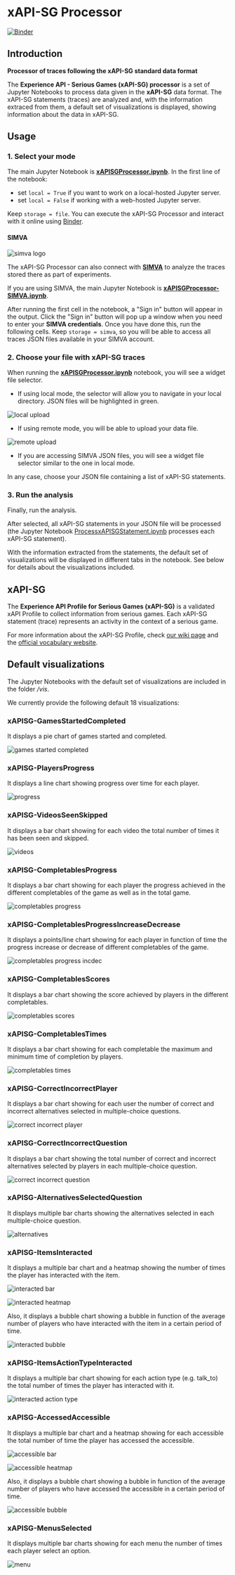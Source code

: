 # xAPI-SG Processor

[![Binder](https://mybinder.org/badge_logo.svg)](https://mybinder.org/v2/gh/e-ucm/xapi-sg-processor/master?filepath=xAPISGProcessor.ipynb)

## Introduction

**Processor of traces following the xAPI-SG standard data format**

The **Experience API - Serious Games (xAPI-SG) processor** is a set of Jupyter Notebooks to process data given in the **xAPI-SG** data format. 
The xAPI-SG statements (traces) are analyzed and, with the information extraced from them, a default set of visualizations is displayed, showing information about the data in xAPI-SG.

## Usage

### 1. Select your mode

The main Jupyter Notebook is **[xAPISGProcessor.ipynb](https://nbviewer.jupyter.org/github/e-ucm/xapi-sg-processor/blob/master/xAPISGProcessor.ipynb)**. In the first line of the notebook:

* set `local = True` if you want to work on a local-hosted Jupyter server.
* set `local = False` if working with a web-hosted Jupyter server.

Keep `storage = file`. You can execute the xAPI-SG Processor and interact with it online using [Binder](https://mybinder.org/v2/gh/e-ucm/xapi-sg-processor/master?filepath=xAPISGProcessor.ipynb).

#### SIMVA

![simva logo](docs/images/logo-simva.png)

The xAPI-SG Processor can also connect with **[SIMVA](https://github.com/e-ucm/simva-infra)** to analyze the traces stored there as part of experiments.

If you are using SIMVA, the main Jupyter Notebook is **[xAPISGProcessor-SIMVA.ipynb](https://nbviewer.jupyter.org/github/e-ucm/xapi-sg-processor/blob/master/xAPISGProcessor-SIMVA.ipynb)**.

After running the first cell in the notebook, a "Sign in" button will appear in the output. Click the "Sign in" button will pop up a window when you need to enter your **SIMVA credentials**. Once you have done this, run the following cells. Keep `storage = simva`, so you will be able to access all traces JSON files available in your SIMVA account.

### 2. Choose your file with xAPI-SG traces

When running the **[xAPISGProcessor.ipynb](https://nbviewer.jupyter.org/github/e-ucm/xapi-sg-processor/blob/master/xAPISGProcessor.ipynb)** notebook, you will see a widget file selector. 

* If using local mode, the selector will allow you to navigate in your local directory. JSON files will be highlighted in green.

![local upload](docs/images/local%20upload.png)

* If using remote mode, you will be able to upload your data file. 

![remote upload](docs/images/remote%20upload.png)

* If you are accessing SIMVA JSON files, you will see a widget file selector similar to the one in local mode.

In any case, choose your JSON file containing a list of xAPI-SG statements.

### 3. Run the analysis

Finally, run the analysis.
 
After selected, all xAPI-SG statements in your JSON file will be processed (the Jupyter Notebook [ProcessxAPISGStatement.ipynb](https://nbviewer.jupyter.org/github/e-ucm/xapi-sg-processor/blob/master/ProcessxAPISGStatement.ipynb) processes each xAPI-SG statement). 

With the information extracted from the statements, the default set of visualizations will be displayed in different tabs in the notebook. See below for details about the visualizations included.

## xAPI-SG

The **Experience API Profile for Serious Games (xAPI-SG)** is a validated xAPI Profile to collect information from serious games. 
Each xAPI-SG statement (trace) represents an activity in the context of a serious game.

For more information about the xAPI-SG Profile, check [our wiki page](https://github.com/e-ucm/rage-analytics/wiki/xAPI-SG-Profile) and the [official vocabulary website](http://xapi.e-ucm.es/vocab/seriousgames).

## Default visualizations

The Jupyter Notebooks with the default set of visualizations are included in the folder */vis*. 

We currently provide the following default 18 visualizations:

### xAPISG-GamesStartedCompleted

It displays a pie chart of games started and completed.

![games started completed](docs/images/games_started_and_completed.png)

### xAPISG-PlayersProgress

It displays a line chart showing progress over time for each player.

![progress](docs/images/players_progress.png)

### xAPISG-VideosSeenSkipped

It displays a bar chart showing for each video the total number of times it has been seen and skipped.

![videos](docs/images/videos_seen_skipped.png)

### xAPISG-CompletablesProgress

It displays a bar chart showing for each player the progress achieved in the different completables of the game as well as in the total game.

![completables progress](docs/images/completable_progress.png)

### xAPISG-CompletablesProgressIncreaseDecrease

It displays a points/line chart showing for each player in function of time the progress increase or decrease of different completables of the game.

![completables progress incdec](docs/images/completable_progress_increase_decrease_DolorToracicoCompletable.png)

### xAPISG-CompletablesScores

It displays a bar chart showing the score achieved by players in the different completables.

![completables scores](docs/images/completable_scores.png)

### xAPISG-CompletablesTimes

It displays a bar chart showing for each completable the maximum and minimum time of completion by players.

![completables times](docs/images/completable_time.png)

### xAPISG-CorrectIncorrectPlayer

It displays a bar chart showing for each user the number of correct and incorrect alternatives selected in multiple-choice questions.

![correct incorrect player](docs/images/correct_incorrect_per_player.png)

### xAPISG-CorrectIncorrectQuestion

It displays a bar chart showing the total number of correct and incorrect alternatives selected by players in each multiple-choice question.

![correct incorrect question](docs/images/correct_incorrect_per_question.png)

### xAPISG-AlternativesSelectedQuestion

It displays multiple bar charts showing the alternatives selected in each multiple-choice question.

![alternatives](docs/images/selected_answers_per_questions_CapitalOfFlorida.png)

### xAPISG-ItemsInteracted

It displays a multiple bar chart and a heatmap showing the number of times the player has interacted with the item.

![interacted bar](docs/images/interaction_with_item_LivingroomDoor.png)

![interacted heatmap](docs/images/HeatMap_interaction_with_item_by_players.png)

Also, it displays a bubble chart showing a bubble in function of the average number of players who have interacted with the item in a certain period of time.

![interacted bubble](docs/images/bubbleChart_item_interacted_function_time_by_all_players.png)

### xAPISG-ItemsActionTypeInteracted

It displays a multiple bar chart showing for each action type (e.g. talk_to) the total number of times the player has interacted with it.

![interacted action type](docs/images/interaction_with_item_by_action_type_Persona.png)

### xAPISG-AccessedAccessible

It displays a multiple bar chart and a heatmap showing for each accessible the total number of time the player has accessed the accessible.

![accessible bar](docs/images/accessed_accessible_zone_endDay.png)

![accessible heatmap](docs/images/HeatMap_accessed_accessible_by_players.png)

Also, it displays a bubble chart showing a bubble in function of the average number of players who have accessed the accessible in a certain period of time.

![accessible bubble](docs/images/bubbleChart_accessibles_function_time_by_all_players.png)
    
### xAPISG-MenusSelected

It displays multiple bar charts showing for each menu the number of times each player select an option.

![menu](docs/images/response_selected_for_each_person_in_menu_Inicio.png)

